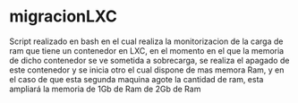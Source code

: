 # migracionLXC
Script realizado en bash en el cual realiza la monitorizacion de la carga de ram que tiene un contenedor en LXC, en el momento en el que la memoria de dicho contenedor se ve sometida a sobrecarga, se realiza el apagado de este contenedor y se inicia otro el cual dispone de mas memora Ram, y en el caso de que esta segunda maquina agote la cantidad de ram, esta ampliará la memoria de 1Gb de Ram de 2Gb de Ram
